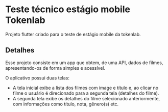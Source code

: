 # Teste técnico estágio mobile Tokenlab

Projeto flutter criado para o teste de estágio mobile da tokenlab.

## Detalhes

Esse projeto consiste em um app que obtem, de uma API, dados de filmes, apresentando-os de forma simples e acessível.

O aplicativo possui duas telas:

- A tela inicial exibe a lista dos filmes com image e título e, ao clicar no filme o usuário é direcionado para a segunda tela (detalhes do filme).
- A segunda tela exibe os detalhes do filme selecionado anteriormente, com informações como título, nota, gênero(s) etc.